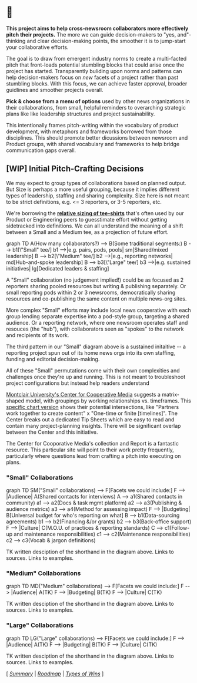 # 👋

**This project aims to help cross-newsroom collaborators more effectively pitch their projects.**  The more we can guide decision-makers to "yes, and"-thinking and clear decision-making points, the smoother it is to jump-start your collaborative efforts.

The goal is to draw from emergent industry norms to create a multi-facted pitch that front-loads potential stumbling blocks that could arise once the project has started.  Transparently buliding upon norms and patterns can help decision-makers focus on _new_ facets of a project rather than past stumbling blocks.  With this focus, we can achieve faster approval, broader guidlines and smoother projects overall.

**Pick & choose from a menu of options** used by other news organizations in their collaborations, from small, helpful reminders to overarching strategic plans like like leadership structures and project sustainability.

This intentionally frames pitch-writing within the vocabulary of product development, with metaphors and frameworks borrowed from those disciplines.  This should promote better dicussions between newsroom and Product groups, with shared vocabulary and frameworks to help bridge communication gaps overall.


## [WIP] Initial Pitch-Crafting Decisions

We may expect to group types of collaborations based on planned output. But Size is perhaps a more useful grouping, because it implies different types of leadership, staffing and sharing complexity.  Size here is not meant to be strict definitions, e.g. <= 3 reporters, or 3-5 reporters, etc.

We're borrowing the [**relative sizing of tee-shirts**](https://asana.com/resources/t-shirt-sizing) that's often used by our Product or Engineering peers to guesstimate effort without getting sidetracked into definitions.  We can all understand the meaning of a shift between a Small and a Medium tee, as a projection of future effort.

<div class="mermaid">
graph TD
  A(How many collaborators?) --> B(Some traditional segments:)
    B --> b1[\"Small" tee/]
      b1 -->|e.g. pairs, pods, pools| sm[Shared/mixed leadership]
    B --> b2[\"Medium" tee/]
      b2 -->|e.g., reporting networks| md[Hub-and-spoke leadership]
    B --> b3[\"Large" tee/]
      b3 -->|e.g. sustained initiatives| lg[Dedicated leaders & staffing]
</div>


A "Small" collaboration (no judgement implied!) could be as focused as 2 reporters sharing pooled resources but writing & publishing separately.  Or small reporting pods within 2 or 3 newsrooms, democratically sharing resources and co-publishing the same content on multiple news-org sites.

More complex "Small" efforts may include local news cooperative with each group lending separate expertise into a pod-style group, targeting a shared audience.  Or a reporting network, where one newsroom operates staff and resouces (the "hub"), with collaborators seen as "spokes" to the network and recipients of its work.

The third pattern in our "Small" diagram above is a sustained initaitive -- a reporting project spun out of its home news orgs into its own staffing, funding and editorial decision-making.

All of these "Small" permutations come with their own complexities and challenges once they're up and running. This is not meant to troubleshoot project configurations but instead help readers understand

[Montclair University's Center for Cooperative Media](https://collaborativejournalism.org/models/) suggests a matrix-shaped model, with groupings by working relationships vs. timeframes. This [specific chart version](https://collaborativejournalism.org/wp-content/uploads/sites/8/2019/07/TS-collaborativej-models-tip-sheet.pdf) shows their potential intersections, like "Partners work together to create content" x "One-time or finite [timelines]".  The Center breaks out a dedicated Tip Sheets which are easy to read and contain many project-planning insights.  There will be significant overlap between the Center and this initiative.

The Center for Cooporative Media's collection and Report is a fantastic resource. This particular site will point to their work pretty frequently, particularly where questions lead from crafting a pitch into executing on plans.


### "Small" Collaborations
<div class="mermaid">
graph TD
  SM("Small" collaborations) --> F[Facets we could include:]
    F --> |Audience| A(Shared contacts for interviews)
      A --> a1(Shared contacts in community)
      a1 --> a2(Docs & task mgmt platform)
      a2 --> a3(Publishing & audience metrics)
      a3 --> a4(Method for assessing impact)
    F --> |Budgeting| B[Universal budget for who's reporting on what]
      B --> b1(Data-sourcing agreements)
      b1 --> b2(Financing &/or grants)
      b2 --> b3(Back-office support)
    F --> |Culture| C(M.O.U. of practices & reporting standards)
      C --> c1(Follow-up and maintenance responsibilities)
      c1 --> c2(Maintenance responsibilities)
      c2 --> c3(Vocab & jargon definitions)
</div>

TK written desciption of the shorthand in the diagram above.  Links to sources.  Links to examples.

### "Medium" Collaborations

<div class="mermaid">
graph TD
  MD("Medium" collaborations) --> F[Facets we could include:]
    F --> |Audience| A(TK)
    F --> |Budgeting| B(TK)
    F --> |Culture| C(TK)
</div>

TK written desciption of the shorthand in the diagram above.  Links to sources.  Links to examples.

### "Large" Collaborations

<div class="mermaid">
graph TD
  LG("Large" collaborations) --> F[Facets we could include:]
    F --> |Audience| A(TK)
    F --> |Budgeting| B(TK)
    F --> |Culture| C(TK)
</div>

TK written desciption of the shorthand in the diagram above.  Links to sources.  Links to examples.

[ _[Summary](https://tiffehr.com/collaboration-capstone/)_ | _[Roadmap](https://tiffehr.com/collaboration-capstone/roadmap.html)_ | _[Types of Wins](https://tiffehr.com/collaboration-capstone/types-of-wins.html)_ ]
